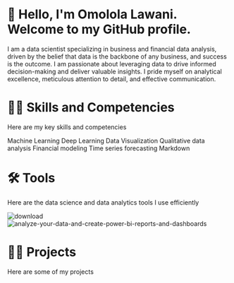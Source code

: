 # 👋 Hello, I'm Omolola Lawani. Welcome to my GitHub profile.

I am a data scientist specializing in business and financial data analysis, driven by the belief that data is the backbone of any business, and success is the outcome. I am passionate about leveraging data to drive informed decision-making and deliver valuable insights. I pride myself on analytical excellence, meticulous attention to detail, and effective communication.

# 🚀🦾 Skills and Competencies

Here are my key skills and competencies

Machine Learning
Deep Learning
Data Visualization
Qualitative data analysis
Financial modeling
Time series forecasting
Markdown


# 🛠️ Tools
Here are the data science and data analytics tools I use efficiently

![download](https://github.com/user-attachments/assets/79485f0f-7dbc-4650-b448-ca05286b22ff)
![analyze-your-data-and-create-power-bi-reports-and-dashboards](https://github.com/user-attachments/assets/83ef4209-83db-4fbd-98af-8f035c21381f)

# 👨‍💻 Projects

Here are some of my projects

